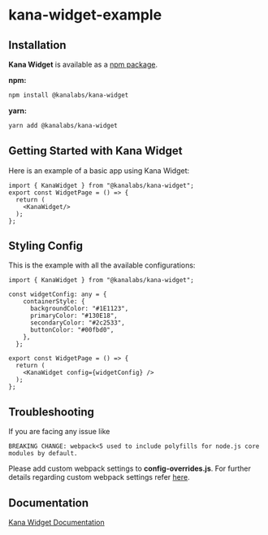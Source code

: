# kana-widget-example

## Installation

**Kana Widget** is available as a [npm package](https://www.npmjs.com/package/@kanalabs/kana-widget).

**npm:**

```sh
npm install @kanalabs/kana-widget
```

**yarn:**

```sh
yarn add @kanalabs/kana-widget
```

## Getting Started with Kana Widget

Here is an example of a basic app using Kana Widget:

```
import { KanaWidget } from "@kanalabs/kana-widget";
export const WidgetPage = () => {
  return (
    <KanaWidget/>
  );
};
```

## Styling Config

This is the example with all the available configurations:

```
import { KanaWidget } from "@kanalabs/kana-widget";

const widgetConfig: any = {
    containerStyle: {
      backgroundColor: "#1E1123",
      primaryColor: "#130E18",
      secondaryColor: "#2c2533",
      buttonColor: "#00fbd0",
    },
  };

export const WidgetPage = () => {
  return (
    <KanaWidget config={widgetConfig} />
  );
};
```

## Troubleshooting

If you are facing any issue like 

```
BREAKING CHANGE: webpack<5 used to include polyfills for node.js core modules by default.
```

Please add custom webpack settings to **config-overrides.js**. For further details regarding custom webpack settings refer [here](https://www.alchemy.com/blog/how-to-polyfill-node-core-modules-in-webpack-5).


## Documentation

[Kana Widget Documentation](https://docs.kanalabs.io/integrate-kana-widget/kana-widget)
